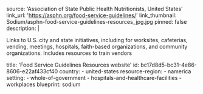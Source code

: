 source: 'Association of State Public Health Nutritionists, United States'
link_url: 'https://asphn.org/food-service-guidelines/'
link_thumbnail: Sodium/asphn-food-service-guidelines-resources_jpg.jpg
pinned: false
description: |
  <p>Links to U.S. city and state initiatives, including for worksites, cafeterias, vending, meetings, hospitals, faith-based organizations, and community organizations. Includes resources to train vendors
  </p>
title: 'Food Service Guidelines Resources website'
id: bc17d8d5-bc31-4e86-8606-e22af433cf40
country:
  - united-states
resource-region:
  - namerica
setting:
  - whole-of-government
  - hospitals-and-healthcare-facilities
  - workplaces
blueprint: sodium

